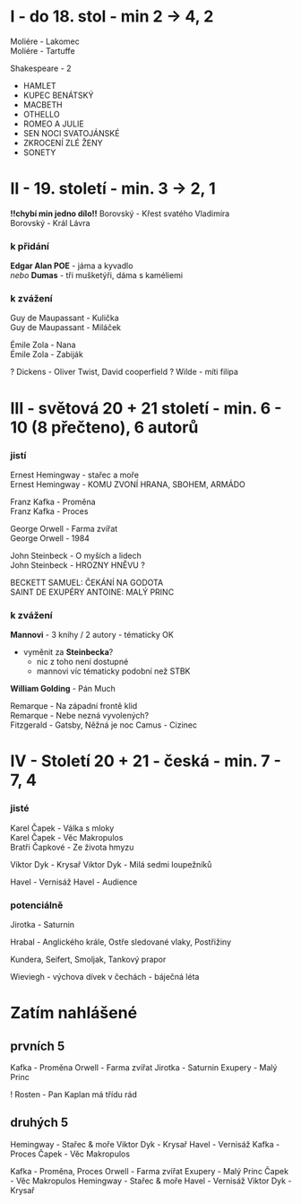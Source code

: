 # I - do 18. stol - min 2 -> 4, 2
Moliére - Lakomec  
Moliére - Tartuffe

Shakespeare - 2
* HAMLET
* KUPEC BENÁTSKÝ
* MACBETH
* OTHELLO
* ROMEO A JULIE
* SEN NOCI SVATOJÁNSKÉ 
* ZKROCENÍ ZLÉ ŽENY
* SONETY


# II - 19. století - min. 3 -> 2, 1
**!!chybí min jedno dílo!!**
Borovský - Křest svatého Vladimíra  
Borovský - Král Lávra

### k přidání
**Edgar Alan POE** - jáma a kyvadlo  
_nebo_ **Dumas** - tři mušketýři, dáma s kaméliemi

### k zvážení
Guy de Maupassant - Kulička  
Guy de Maupassant - Miláček

Émile Zola - Nana  
Émile Zola - Zabiják

? Dickens - Oliver Twist, David cooperfield
? Wilde - míti filipa

# III - světová 20 + 21 století - min. 6 - 10 (8 přečteno), 6 autorů
### jistí
Ernest Hemingway - stařec a moře  
Ernest Hemingway - KOMU ZVONÍ HRANA, SBOHEM, ARMÁDO

Franz Kafka - Proměna  
Franz Kafka - Proces

George Orwell - Farma zvířat  
George Orwell - 1984

John Steinbeck - O myších a lidech  
John Steinbeck - HROZNY HNĚVU ?

BECKETT SAMUEL: ČEKÁNÍ NA GODOTA  
SAINT DE EXUPÉRY ANTOINE: MALÝ PRINC  

### k zvážení
**Mannovi** - 3 knihy / 2 autory - tématicky OK  
- vyměnit za **Steinbecka**?
	* nic z toho není dostupné
	* mannovi víc tématicky podobní než STBK

**William Golding** - Pán Much  

Remarque - Na západní frontě klid  
Remarque - Nebe nezná vyvolených?  
Fitzgerald - Gatsby, Něžná je noc
Camus - Cizinec

# IV - Století 20 + 21 - česká - min. 7 - 7, 4
### jisté
Karel Čapek - Válka s mloky  
Karel Čapek - Věc Makropulos  
Bratři Čapkové - Ze života hmyzu  

Viktor Dyk - Krysař
Viktor Dyk - Milá sedmi loupežníků

Havel - Vernisáž
Havel - Audience

### potenciálně
Jirotka - Saturnin

Hrabal - Anglického krále, Ostře sledované vlaky, Postřižiny

Kundera, Seifert, Smoljak, Tankový prapor  

Wieviegh - výchova dívek v čechách
	- báječná léta


# Zatím nahlášené
## prvních 5
Kafka - Proměna
Orwell - Farma zvířat
Jirotka - Saturnin
Exupery - Malý Princ

! Rosten - Pan Kaplan má třídu rád

## druhých 5
Hemingway - Stařec & moře
Viktor Dyk - Krysař
Havel - Vernisáž
Kafka - Proces
Čapek - Věc Makropulos


Kafka - Proměna, Proces
Orwell - Farma zvířat
Exupery - Malý Princ
Čapek - Věc Makropulos
Hemingway - Stařec & moře
Havel - Vernisáž
Viktor Dyk - Krysař
